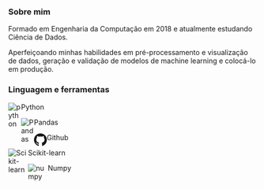 ### Sobre mim
Formado em Engenharia da Computação em 2018 e atualmente estudando Ciência de Dados.</p>
Aperfeiçoando minhas habilidades em pré-processamento e visualização de dados, geração e validação de modelos de machine learning e colocá-lo em produção.
<br/>

### Linguagem e ferramentas

<a href="https://www.python.org/"><img align="left" alt="python" width="26px" src="https://cdn3.iconfinder.com/data/icons/logos-and-brands-adobe/512/267_Python-512.png" /></a>Python</p>

<a href="https://pandas.pydata.org/"><img align="left" alt="Pandas" width="26px" src="https://cdn.jsdelivr.net/npm/simple-icons@3.4.0/icons/pandas.svg" /></a>Pandas</p>

<a href="https://github.com/"><img align="left" alt="GitHub" width="26px" src="https://raw.githubusercontent.com/github/explore/78df643247d429f6cc873026c0622819ad797942/topics/github/github.png" /></a>Github</p>

<a href="https://scikit-learn.org/"><img align="left" alt="Scikit-learn" width="40px" src="https://scikit-learn.org/stable/_static/scikit-learn-logo-small.png" /></a>Scikit-learn</p>

<a href="https://numpy.org/"><img align="left" alt="numpy" width="40px" src="https://numpy.org/images/logos/numpy.svg" /></a>Numpy</p>

<!--
**jhonatanmarques92/jhonatanmarques92** is a ✨ _special_ ✨ repository because its `README.md` (this file) appears on your GitHub profile.

Here are some ideas to get you started:

- 🔭 I’m currently working on ...
- 🌱 I’m currently learning ...
- 👯 I’m looking to collaborate on ...
- 🤔 I’m looking for help with ...
- 💬 Ask me about ...
- 📫 How to reach me: ...
- 😄 Pronouns: ...
- ⚡ Fun fact: ...
-->
